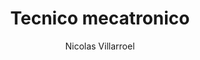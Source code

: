 ---
author: Nicolas Villarroel
pubDatetime: 2022-09-23T15:22:00Z
modDatetime: 2023-12-21T09:12:47.400Z
title: Tecnico mecatronico
modalidad: presencial
ubicacion: 
disponibilidad: part time 
vacantes: 5
empresa: CDC
slug: adding-new-posts-in-astropaper-theme
featured: true
draft: false
tags:
  - docs
description: Encargado de realizar el tendido electrónico de maquinas industriales nuevas, realizar el
 cableado, conectar tableros y circuitos electrónicos, dar mantenimiento electrónico, y hacer 
 conversiones del voltaje para instalación de las mismas.
 
---